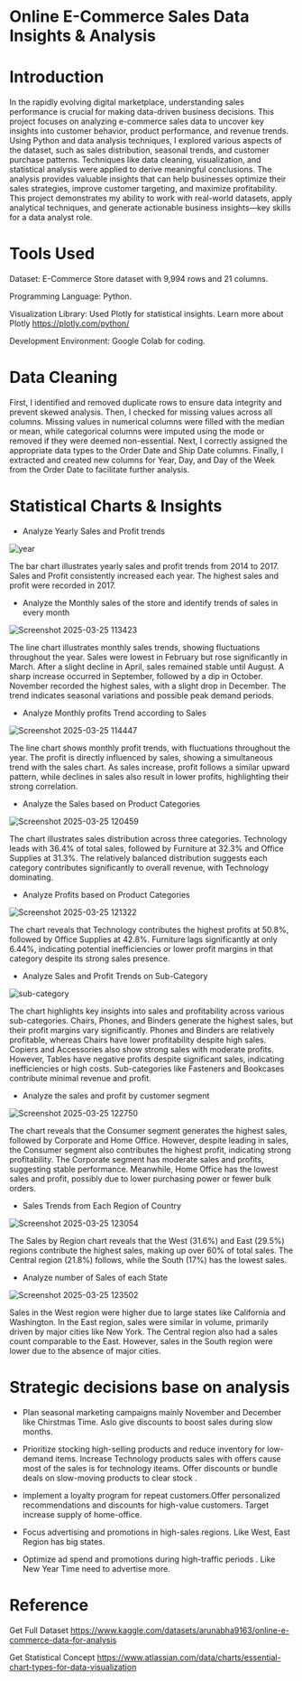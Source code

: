 # Online  E-Commerce Sales Data Insights & Analysis

 # Introduction

 In the rapidly evolving digital marketplace, understanding sales performance is crucial for making data-driven business decisions. This project focuses on analyzing e-commerce sales data to uncover key insights into customer behavior, product performance, and revenue trends.
Using Python and data analysis techniques, I explored various aspects of the dataset, such as sales distribution, seasonal trends, and customer purchase patterns. Techniques like data cleaning, visualization, and statistical analysis were applied to derive meaningful conclusions. The analysis provides valuable insights that can help businesses optimize their sales strategies, improve customer targeting, and maximize profitability.
This project demonstrates my ability to work with real-world datasets, apply analytical techniques, and generate actionable business insights—key skills for a data analyst role.

# Tools Used

Dataset: E-Commerce Store dataset with 9,994 rows and 21 columns.

Programming Language: Python.

Visualization Library: Used Plotly for statistical insights. Learn more about Plotly https://plotly.com/python/

Development Environment: Google Colab for coding.

# Data Cleaning

First, I identified and removed duplicate rows to ensure data integrity and prevent skewed analysis. Then, I checked for missing values across all columns. Missing values in numerical columns were filled with the median or mean, while categorical columns were imputed using the mode or removed if they were deemed non-essential.
Next, I correctly assigned the appropriate data types to the Order Date and Ship Date columns. Finally, I extracted and created new columns for Year, Day, and Day of the Week from the Order Date to facilitate further analysis.

 # Statistical Charts & Insights 

* Analyze Yearly Sales and Profit trends

![year](https://github.com/user-attachments/assets/09174872-4b2f-46cc-b04a-de97d13d2e90)

The bar chart illustrates yearly sales and profit trends from 2014 to 2017. Sales and Profit consistently increased each year. The highest sales and profit were recorded in 2017.

* Analyze the Monthly sales of the store and identify trends of sales in every month

![Screenshot 2025-03-25 113423](https://github.com/user-attachments/assets/6b17c43a-1535-484e-a60e-ee8c62f5a2d3)

The line chart illustrates monthly sales trends, showing fluctuations throughout the year. Sales were lowest in February but rose significantly in March. After a slight decline in April, sales remained stable until August. A sharp increase occurred in September, followed by a dip in October. November recorded the highest sales, with a slight drop in December. The trend indicates seasonal variations and possible peak demand periods.

* Analyze Monthly profits Trend according to Sales

![Screenshot 2025-03-25 114447](https://github.com/user-attachments/assets/6cd1e383-6c84-4ad9-a00b-63314254b088)

The line chart shows monthly profit trends, with fluctuations throughout the year. The profit is directly influenced by sales, showing a simultaneous trend with the sales chart. As sales increase, profit follows a similar upward pattern, while declines in sales also result in lower profits, highlighting their strong correlation.

* Analyze the Sales based on Product Categories

![Screenshot 2025-03-25 120459](https://github.com/user-attachments/assets/d1e63183-7616-461f-a432-bbbd8057db5c)

The chart illustrates sales distribution across three categories. Technology leads with 36.4% of total sales, followed by Furniture at 32.3% and Office Supplies at 31.3%. The relatively balanced distribution suggests each category contributes significantly to overall revenue, with Technology dominating.

* Analyze Profits based on Product Categories

 ![Screenshot 2025-03-25 121322](https://github.com/user-attachments/assets/4eca022b-e125-42f3-b993-81936a643c08)

The chart reveals that Technology contributes the highest profits at 50.8%, followed by Office Supplies at 42.8%. Furniture lags significantly at only 6.44%, indicating potential inefficiencies or lower profit margins in that category despite its strong sales presence.

* Analyze Sales and Profit Trends on Sub-Category

![sub-category](https://github.com/user-attachments/assets/47fe0065-fb44-4d31-befe-b997a700b6c7)

The chart highlights key insights into sales and profitability across various sub-categories. Chairs, Phones, and Binders generate the highest sales, but their profit margins vary significantly. Phones and Binders are relatively profitable, whereas Chairs have lower profitability despite high sales. Copiers and Accessories also show strong sales with moderate profits. However, Tables have negative profits despite significant sales, indicating inefficiencies or high costs. Sub-categories like Fasteners and Bookcases contribute minimal revenue and profit.

* Analyze the sales and profit by customer segment

![Screenshot 2025-03-25 122750](https://github.com/user-attachments/assets/c9a5650c-86a6-44a8-a58b-b3dc02b14547)

The chart reveals that the Consumer segment generates the highest sales, followed by Corporate and Home Office. However, despite leading in sales, the Consumer segment also contributes the highest profit, indicating strong profitability. The Corporate segment has moderate sales and profits, suggesting stable performance. Meanwhile, Home Office has the lowest sales and profit, possibly due to lower purchasing power or fewer bulk orders.

* Sales Trends from Each Region of Country

![Screenshot 2025-03-25 123054](https://github.com/user-attachments/assets/7de2fe14-54d6-420c-93d9-3f6772245aec)
  
The Sales by Region chart reveals that the West (31.6%) and East (29.5%) regions contribute the highest sales, making up over 60% of total sales. The Central region (21.8%) follows, while the South (17%) has the lowest sales. 

* Analyze number of Sales of  each State
  
![Screenshot 2025-03-25 123502](https://github.com/user-attachments/assets/ce8b5314-635e-4e83-af7d-1e459a0fa1a6)

Sales in the West region were higher due to large states like California and Washington. In the East region, sales were similar in volume, primarily driven by major cities like New York. The Central region also had a sales count comparable to the East. However, sales in the South region were lower due to the absence of major cities. 

#  Strategic decisions  base on analysis

 * Plan seasonal marketing campaigns mainly November and December like Chirstmas Time. Aslo give discounts to boost sales during slow months.

 * Prioritize stocking high-selling products and reduce inventory for low-demand items. Increase Technology products sales with offers cause most of the sales is for technology    iteams. Offer discounts or bundle deals on slow-moving products to clear stock .

 * implement a loyalty program for repeat customers.Offer personalized recommendations and discounts for high-value customers. Target increase supply of home-office.

 * Focus advertising and promotions in high-sales regions. Like West, East Region has big states.

 *  Optimize ad spend and promotions during high-traffic periods . Like New Year Time need to advertise more.

# Reference 

Get Full Dataset https://www.kaggle.com/datasets/arunabha9163/online-e-commerce-data-for-analysis

Get Statistical Concept https://www.atlassian.com/data/charts/essential-chart-types-for-data-visualization
